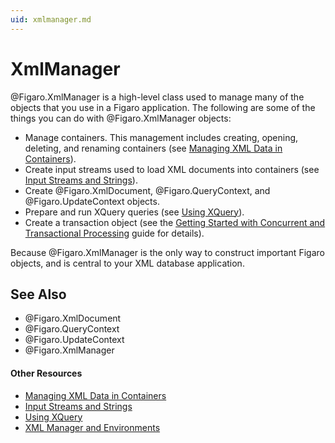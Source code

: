 ```yaml
---
uid: xmlmanager.md
---
```


# XmlManager

@Figaro.XmlManager is a high-level class used to manage many of the objects that you use in a Figaro application. The following are some of the things you can do with @Figaro.XmlManager objects:

* Manage containers. This management includes creating, opening, deleting, and renaming containers (see [Managing XML Data in Containers](xref:managing-xml-data-in-containers.md)).
* Create input streams used to load XML documents into containers (see [Input Streams and Strings](xref:input-streams-and-strings.md)).
* Create @Figaro.XmlDocument, @Figaro.QueryContext, and @Figaro.UpdateContext objects.
* Prepare and run XQuery queries (see [Using XQuery](xref:using-xquery.md)).
* Create a transaction object (see the [Getting Started with Concurrent and Transactional Processing](xref:getting-started-with-concurrent-and-transactional-processing.md) guide for details).

Because @Figaro.XmlManager is the only way to construct important Figaro objects, and is central to your XML database application.


## See Also

* @Figaro.XmlDocument
* @Figaro.QueryContext
* @Figaro.UpdateContext
* @Figaro.XmlManager

#### Other Resources
* [Managing XML Data in Containers](xref:managing-xml-data-in-containers.md)
* [Input Streams and Strings](xref:input-streams-and-strings.md)
* [Using XQuery](xref:using-xquery.md)
* [XML Manager and Environments](xref:xml-manager-and-environments.md)